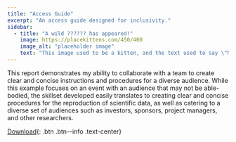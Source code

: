 ```yaml
---
title: "Access Guide"
excerpt: "An access guide designed for inclusivity."
sidebar:
  - title: "A wild ?????? has appeared!"
    image: https://placekittens.com/450/400
    image_alt: "placeholder image"
    text: "This image used to be a kitten, and the text used to say \"Meow\", but then the kitten-generator broke. The image still might be a kitten, but it's no longer a guarantee."
---
```


This report demonstrates my ability to collaborate with a team to create clear and concise instructions and procedures for a diverse audience. While this example focuses on an event with an audience that may not be able-bodied, the skillset developed easily translates to creating clear and concise procedures for the reproduction of scientific data, as well as catering to a diverse set of audiences such as investors, sponsors, project managers, and other researchers.

[Download](/assets/en319/access.docx){: .btn .btn--info .text-center}
